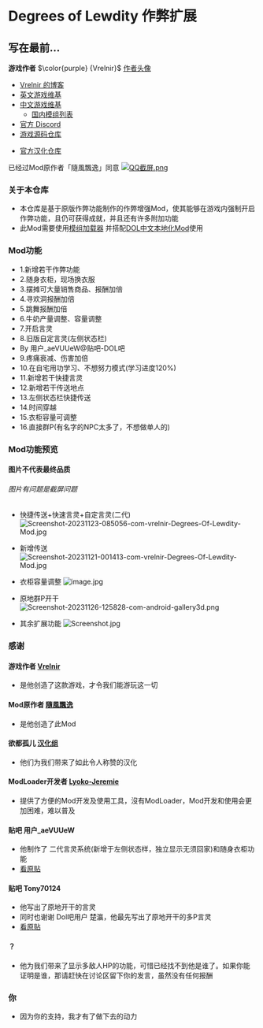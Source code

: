 # Degrees of Lewdity 作弊扩展

## 写在最前...
<b>游戏作者</b> $\color{purple} {Vrelnir}$ [作者头像](https://i.postimg.cc/9fX0Wjg4/avatar-png-200-200.png)
  - [Vrelnir 的博客](https://vrelnir.blogspot.com)
  - [英文游戏维基](https://degreesoflewdity.miraheze.org/wiki)
  - [中文游戏维基](https://degreesoflewditycn.miraheze.org/wiki)
    - [国内模组列表](https://degreesoflewditycn.miraheze.org/wiki/%E6%A8%A1%E7%BB%84%E5%88%97%E8%A1%A8)
  - [官方 Discord](https://discord.gg/VznUtEhDOL)
  - [游戏源码仓库](https://gitgud.io/Vrelnir/degrees-of-lewdity/-/tree/master)
* [官方汉化仓库](https://github.com/Eltirosto/Degrees-of-Lewdity-Chinese-Localization)

已经过Mod原作者「隨風飄逸」同意
[![QQ截屏.png](https://picst.sunbangyan.cn/2023/11/19/b689b0aba663b9a75ec8382adb2056e6.webp)](https://i.postimg.cc/6QyvQydF/Image-1700406505100-edit-125728719731855.png)

### 关于本仓库

- 本仓库是基于原版作弊功能制作的作弊增强Mod，使其能够在游戏内强制开启作弊功能，且仍可获得成就，并且还有许多附加功能
- 此Mod需要使用[模组加载器](https://github.com/Lyoko-Jeremie/DoLModLoaderBuild/releases)
并搭配[DOL中文本地化Mod](https://github.com/NumberSir/DoL-I18n-Build/releases)使用

### Mod功能
- 1.新增若干作弊功能
- 2.随身衣柜，现场换衣服
- 3.摆摊可大量销售商品、报酬加倍
- 4.寻欢洞报酬加倍
- 5.跳舞报酬加倍
- 6.牛奶产量调整、容量调整
- 7.开启言灵
- 8.旧版自定言灵(左侧状态栏)
- By 用户_aeVUUeW@贴吧-DOL吧
- 9.疼痛衰减、伤害加倍
- 10.在自宅用功学习、不想努力模式(学习进度120%)
- 11.新增若干快捷言灵
- 12.新增若干传送地点
- 13.左侧状态栏快捷传送
- 14.时间穿越
- 15.衣柜容量可调整
- 16.直接群P(有名字的NPC太多了，不想做单人的)

### Mod功能预览
#### 图片不代表最终品质
###### 图片有问题是截屏问题

- 快捷传送+快速言灵+自定言灵(二代)
![Screenshot-20231123-085056-com-vrelnir-Degrees-Of-Lewdity-Mod.jpg](https://i.postimg.cc/cLC1GG6Z/Screenshot-20231123-085056-com-vrelnir-Degrees-Of-Lewdity-Mod.jpg)

- 新增传送
![Screenshot-20231121-001413-com-vrelnir-Degrees-Of-Lewdity-Mod.jpg](https://i.postimg.cc/mgY6R5zx/Screenshot-20231121-224343-com-vrelnir-Degrees-Of-Lewdity-Mod.jpg)

- 衣柜容量调整
![image.jpg](https://i.postimg.cc/RFcdtFbx/image.jpg)

- 原地群P开干
![Screenshot-20231126-125828-com-android-gallery3d.png](https://i.postimg.cc/2yV37vLW/Screenshot-20231126-125828-com-android-gallery3d.png)

- 其余扩展功能
![Screenshot.jpg](https://i.ibb.co/yVyjMhd/Screenshot-20231126-124623-com-vrelnir-Degrees-Of-Lewdity-Mod.jpg)

### 感谢
#### 游戏作者 [Vrelnir](https://vrelnir.blogspot.com)
- 是他创造了这款游戏，才令我们能游玩这一切

#### Mod原作者 [隨風飄逸](https://github.com/chris81605)
- 是他创造了此Mod

#### 欲都孤儿 [汉化组](https://github.com/Eltirosto/Degrees-of-Lewdity-Chinese-Localization)
- 他们为我们带来了如此令人称赞的汉化

#### ModLoader开发者 [Lyoko-Jeremie](https://github.com/Lyoko-Jeremie)
- 提供了方便的Mod开发及使用工具，沒有ModLoader，Mod开发和使用会更加困难，难以普及

#### 贴吧 用户_aeVUUeW
- 他制作了 二代言灵系统(新增于左侧状态样，独立显示无须回家)和随身衣柜功能
- [看原贴](https://tieba.baidu.com/p/8613337062)

#### 贴吧 Tony70124
- 他写出了原地开干的言灵
- 同时也谢谢 Dol吧用户 楚瀛，他最先写出了原地开干的多P言灵
- [看原贴](https://wsc.fit/sA)

#### ？
- 他为我们带来了显示多敌人HP的功能，可惜已经找不到他是谁了。如果你能证明是谁，那请赶快在讨论区留下你的发言，虽然没有任何报酬

### 你
- 因为你的支持，我才有了做下去的动力
